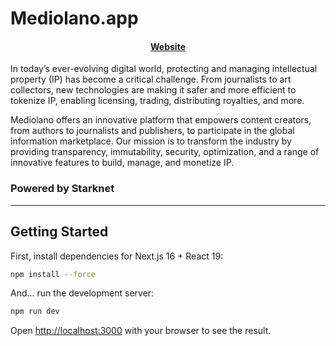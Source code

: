 # Mediolano.app

<h4 align="center">
  <a href="https://mediolano.app">Website</a>
</h4>

In today’s ever-evolving digital world, protecting and managing intellectual property (IP) has become a critical challenge. From journalists to art collectors, new technologies are making it safer and more efficient to tokenize IP, enabling licensing, trading, distributing royalties, and more.

Mediolano offers an innovative platform that empowers content creators, from authors to journalists and publishers, to participate in the global information marketplace. Our mission is to transform the industry by providing transparency, immutability, security, optimization, and a range of innovative features to build, manage, and monetize IP.

### Powered by Starknet

---

## Getting Started

First, install dependencies for Next.js 16 + React 19:

```bash
npm install --force
```

And... run the development server:

```bash
npm run dev
```

Open [http://localhost:3000](http://localhost:3000) with your browser to see the result.
